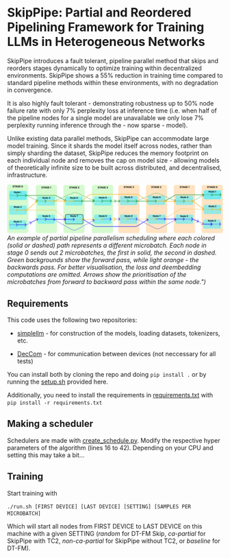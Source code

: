 # SkipPipe: Partial and Reordered Pipelining Framework for Training LLMs in Heterogeneous Networks

SkipPipe introduces a fault tolerant, pipeline parallel method that skips and reorders stages dynamically to optimize training within decentralized environments. SkipPipe shows a 55% reduction in training time compared to standard pipeline methods within these environments, with no degradation in convergence.

It is also highly fault tolerant - demonstrating robustness up to 50% node failure rate with only 7% perplexity loss at inference time (i.e. when half of the pipeline nodes for a single model are unavailable we only lose 7% perplexity running inference through the - now sparse - model).

Unlike existing data parallel methods, SkipPipe can accommodate large model training. Since it shards the model itself across nodes, rather than simply sharding the dataset, SkipPipe reduces the memory footprint on each individual node and removes the cap on model size - allowing models of theoretically infinite size to be built across distributed, and decentralised, infrastructure. 

![SkipPipe Figure](/assests/skippipe.png)
*An example of partial pipeline parallelism scheduling where each colored (solid or dashed) path represents a different microbatch. Each node in stage 0 sends out 2 microbatches, the first in solid, the second in dashed. Green backgrounds show the forward pass, while light orange - the backwards pass. For better visualisation, the loss and deembedding computations are omitted. Arrows show the prioritisation of the microbatches from forward to backward pass within the same node.")*

## Requirements

This code uses the following two repositories:

- [simplellm](https://github.com/NikolayBlagoev/simplellm) - for construction of the models, loading datasets, tokenizers, etc.

- [DecCom](https://github.com/NikolayBlagoev/DecCom-Python) - for communication between devices (not neccessary for all tests)

You can install both by cloning the repo and doing ```pip install .``` or by running the [setup.sh](/setup.sh) provided here.

Additionally, you need to install the requirements in [requirements.txt](/requirements.txt) with ```pip install -r requirements.txt```


## Making a scheduler

Schedulers are made with [create_schedule.py](create_schedule.py). Modify the respective hyper parameters of the algorithm (lines 16 to 42). Depending on your CPU and setting this may take a bit...


## Training

Start training with

```
./run.sh [FIRST DEVICE] [LAST DEVICE] [SETTING] [SAMPLES PER MICROBATCH]
```

Which will start all nodes from FIRST DEVICE to LAST DEVICE on this machine with a given SETTING (*random* for DT-FM Skip, *ca-partial* for SkipPipe with TC2, *non-ca-partial* for SkipPipe without TC2, or *baseline* for DT-FM). 


